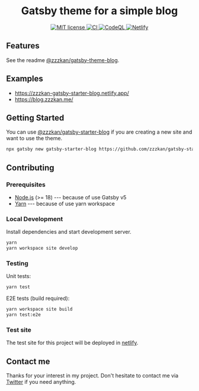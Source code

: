 <h1 align="center">
   Gatsby theme for a simple blog
</h1>
<p align="center">
  <a href="https://github.com/zzzkan/gatsby-theme-blog/blob/main/LICENSE">
    <img src="https://img.shields.io/badge/license-MIT-blue.svg" alt="MIT license" />
  </a>
  <a href="https://github.com/zzzkan/gatsby-theme-blog/actions/workflows/ci.yml">
    <img src="https://github.com/zzzkan/gatsby-theme-blog/actions/workflows/ci.yml/badge.svg" alt="CI" />
  </a>
  <a href="https://github.com/zzzkan/gatsby-theme-blog/actions/workflows/codeql.yml">
    <img src="https://github.com/zzzkan/gatsby-theme-blog/actions/workflows/codeql.yml/badge.svg" alt="CodeQL" />
  </a>
  <a href="https://github.com/zzzkan/gatsby-theme-blog/actions/workflows/netlify.yml">
    <img src="https://github.com/zzzkan/gatsby-theme-blog/actions/workflows/netlify.yml/badge.svg?branch=main" alt="Netlify" />
  </a>
</p>

## Features

See the readme [@zzzkan/gatsby-theme-blog](https://github.com/zzzkan/gatsby-theme-blog/tree/main/package#readme).

## Examples

- <https://zzzkan-gatsby-starter-blog.netlify.app/>
- <https://blog.zzzkan.me/>

## Getting Started

You can use [@zzzkan/gatsby-starter-blog](https://github.com/zzzkan/gatsby-starter-blog#readme) if you are creating a new site and want to use the theme.

```sh
npx gatsby new gatsby-starter-blog https://github.com/zzzkan/gatsby-starter-blog
```

## Contributing

### Prerequisites

- [Node.js](https://nodejs.org/en/) (>= 18) --- because of use Gatsby v5
- [Yarn](https://yarnpkg.com/) --- because of use yarn workspace

### Local Development

Install dependencies and start development server.

```sh
yarn
yarn workspace site develop
```

### Testing

Unit tests:

```sh
yarn test
```

E2E tests (build required):

```sh
yarn workspace site build
yarn test:e2e
```

### Test site

The test site for this project will be deployed in [netlify](https://app.netlify.com/sites/zzzkan-gatsby-theme-blog/deploys).

## Contact me

Thanks for your interest in my project. Don't hesitate to contact me via [Twitter](https://twitter.com/_zzzkan) if you need anything.
